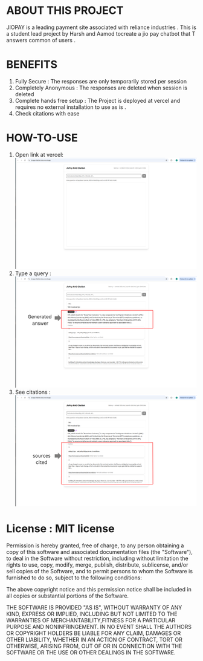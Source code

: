 # ABOUT THIS PROJECT   
JIOPAY is a leading payment site associated with reliance industries . This is a student lead project by Harsh and Aamod tocreate a jio pay chatbot that T answers common of users .

# BENEFITS 
1. Fully Secure : The responses are only temporarily stored per session  
2. Completely Anonymous : The responses are deleted when session is deleted
3. Complete hands free setup : The Project is deployed at vercel and requires no external installation to use as is .  
4. Check citations with ease  

# HOW-TO-USE   
   1. Open link at vercel:  
 ![Alt text](Screenshot.png)    
   2. Type a query :  
    ![Alt text](Generated_answer1.png)  
   3. See citations :  
      ![Alt text](Generated_answer2.png)   
# License : MIT license  
Permission is hereby granted, free of charge, to any person obtaining a copy of this software and associated documentation files (the "Software"), to deal in the Software without restriction, including without limitation the rights to use, copy, modify, merge, publish, distribute, sublicense, and/or sell copies of the Software, and to permit persons to whom the Software is furnished to do so, subject to the following conditions:  

The above copyright notice and this permission notice shall be included in all copies or substantial portions of the Software.  

THE SOFTWARE IS PROVIDED "AS IS", WITHOUT WARRANTY OF ANY KIND, EXPRESS OR IMPLIED, INCLUDING BUT NOT LIMITED TO THE WARRANTIES OF MERCHANTABILITY,FITNESS FOR A PARTICULAR PURPOSE AND NONINFRINGEMENT. IN NO EVENT SHALL THE AUTHORS OR COPYRIGHT HOLDERS BE LIABLE FOR ANY CLAIM, DAMAGES OR OTHER LIABILITY, WHETHER IN AN ACTION OF CONTRACT, TORT OR OTHERWISE, ARISING FROM, OUT OF OR IN CONNECTION WITH THE SOFTWARE OR THE USE OR OTHER DEALINGS IN THE SOFTWARE.  
